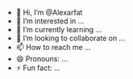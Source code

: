 - 👋 Hi, I’m @Alexarfat
- 👀 I’m interested in ...
- 🌱 I’m currently learning ...
- 💞️ I’m looking to collaborate on ...
- 📫 How to reach me ...
- 😄 Pronouns: ...
- ⚡ Fun fact: ...

<!---
Alexarfat/Alexarfat is a ✨ special ✨ repository because its `SALMAAN.md` (this file) appears on your GitHub profile.
You can click the Preview link to take a look at your changes.
--->
